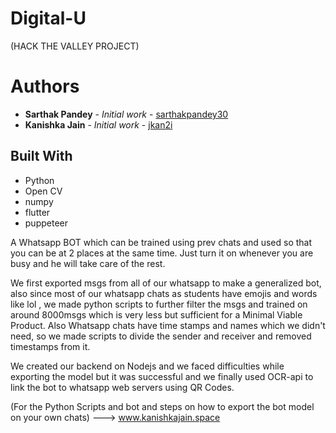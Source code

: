 # Digital-U
(HACK THE VALLEY PROJECT)
# Authors

* **Sarthak Pandey** - *Initial work* - [sarthakpandey30](https://github.com/sarthakpandey30)
* **Kanishka Jain** - *Initial work* - [jkan2i](https://github.com/jkan2i)
## Built With
* Python
* Open CV
* numpy
* flutter 
* puppeteer

A Whatsapp BOT which can be trained using prev chats and used so that you can be at 2 places at the same time.
Just turn it on whenever you are busy and he will take care of the rest.

We first exported msgs from all of our whatsapp to make a generalized bot, also since most of our whatsapp chats as students have 
emojis and words like lol , we made python scripts to further filter the msgs and trained on around 8000msgs which is very less but 
sufficient for a Minimal Viable Product. Also Whatsapp chats have time stamps and names which we didn't need, so we made scripts to
divide the sender and receiver and removed timestamps from it. 

We created our backend on Nodejs and we faced difficulties while exporting the model but it was successful and we finally used OCR-api
to link the bot to whatsapp web servers using QR Codes.

(For the Python Scripts and bot and steps on how to export the bot model on your own chats) ---> www.kanishkajain.space
